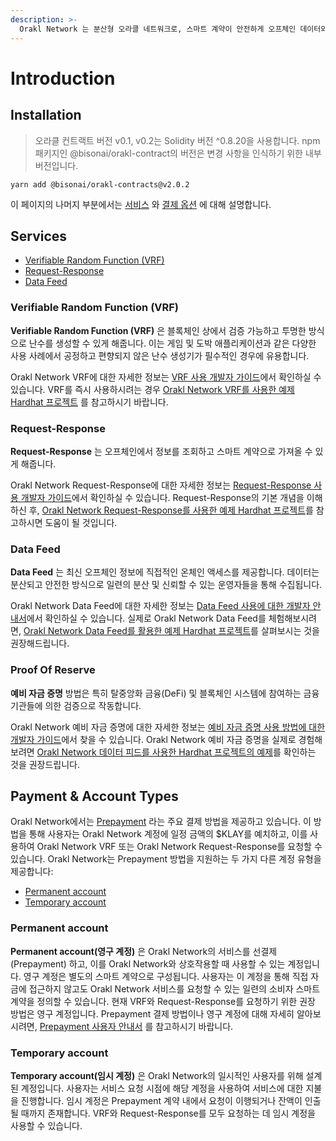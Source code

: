 ```yaml
---
description: >-
  Orakl Network 는 분산형 오라클 네트워크로, 스마트 계약이 안전하게 오프체인 데이터와 다른 자원에 접근할 수 있도록 합니다.
---
```


# Introduction

## Installation

> 오라클 컨트랙트 버전 v0.1, v0.2는 Solidity 버전 ^0.8.20을 사용합니다. npm 패키지인 @bisonai/orakl-contract의 버전은 변경 사항을 인식하기 위한 내부 버전입니다.

```
yarn add @bisonai/orakl-contracts@v2.0.2
```

이 페이지의 나머지 부분에서는 [서비스](./#services) 와 [결제 옵션](./#payment) 에 대해 설명합니다.

## Services

- [Verifiable Random Function (VRF)](developers-guide/vrf.md)
- [Request-Response](developers-guide/request-response.md)
- [Data Feed](developers-guide/data-feed.md)

### Verifiable Random Function (VRF)

**Verifiable Random Function (VRF)** 은 블록체인 상에서 검증 가능하고 투명한 방식으로 난수를 생성할 수 있게 해줍니다. 이는 게임 및 도박 애플리케이션과 같은 다양한 사용 사례에서 공정하고 편향되지 않은 난수 생성기가 필수적인 경우에 유용합니다.

Orakl Network VRF에 대한 자세한 정보는 [VRF 사용 개발자 가이드](developers-guide/vrf.md)에서 확인하실 수 있습니다. VRF를 즉시 사용하시려는 경우 [Orakl Network VRF를 사용한 예제 Hardhat 프로젝트](https://github.com/Bisonai/vrf-consumer) 를 참고하시기 바랍니다.

### Request-Response

**Request-Response** 는 오프체인에서 정보를 조회하고 스마트 계약으로 가져올 수 있게 해줍니다.

Orakl Network Request-Response에 대한 자세한 정보는 [Request-Response 사용 개발자 가이드](developers-guide/request-response.md)에서 확인하실 수 있습니다. Request-Response의 기본 개념을 이해하신 후, [Orakl Network Request-Response를 사용한 예제 Hardhat 프로젝트](https://github.com/Bisonai/vrf-consumer)를 참고하시면 도움이 될 것입니다.

### Data Feed

**Data Feed** 는 최신 오프체인 정보에 직접적인 온체인 액세스를 제공합니다. 데이터는 분산되고 안전한 방식으로 일련의 분산 및 신뢰할 수 있는 운영자들을 통해 수집됩니다.

Orakl Network Data Feed에 대한 자세한 정보는 [Data Feed 사용에 대한 개발자 안내서](developers-guide/data-feed.md)에서 확인하실 수 있습니다. 실제로 Orakl Network Data Feed를 체험해보시려면, [Orakl Network Data Feed를 활용한 예제 Hardhat 프로젝트](https://github.com/Bisonai/data-feed-consumer)를 살펴보시는 것을 권장해드립니다.

### Proof Of Reserve

**예비 자금 증명** 방법은 특히 탈중앙화 금융(DeFi) 및 블록체인 시스템에 참여하는 금융 기관들에 의한 검증으로 작동합니다.

Orakl Network 예비 자금 증명에 대한 자세한 정보는 [예비 자금 증명 사용 방법에 대한 개발자 가이드](developers-guide/proof-of-reserve.md)에서 찾을 수 있습니다. Orakl Network 예비 자금 증명을 실제로 경험해보려면 [Orakl Network 데이터 피드를 사용한 Hardhat 프로젝트의 예제](https://github.com/Bisonai/data-feed-consumer)를 확인하는 것을 권장드립니다.

## Payment & Account Types

Orakl Network에서는 [Prepayment](developers-guide/prepayment.md) 라는 주요 결제 방법을 제공하고 있습니다. 이 방법을 통해 사용자는 Orakl Network 계정에 일정 금액의 $KLAY를 예치하고, 이를 사용하여 Orakl Network VRF 또는 Orakl Network Request-Response를 요청할 수 있습니다. Orakl Network는 Prepayment 방법을 지원하는 두 가지 다른 계정 유형을 제공합니다:

- [Permanent account](./#permanent-account)
- [Temporary account](./#temporary-account)

### Permanent account

**Permanent account(영구 계정)** 은 Orakl Network의 서비스를 선결제(Prepayment) 하고, 이를 Orakl Network와 상호작용할 때 사용할 수 있는 계정입니다. 영구 계정은 별도의 스마트 계약으로 구성됩니다. 사용자는 이 계정을 통해 직접 자금에 접근하지 않고도 Orakl Network 서비스를 요청할 수 있는 일련의 소비자 스마트 계약을 정의할 수 있습니다. 현재 VRF와 Request-Response를 요청하기 위한 권장 방법은 영구 계정입니다. Prepayment 결제 방법이나 영구 계정에 대해 자세히 알아보시려면, [Prepayment 사용자 안내서](developers-guide/prepayment.md) 를 참고하시기 바랍니다.

### Temporary account

**Temporary account(임시 계정)** 은 Orakl Network의 일시적인 사용자를 위해 설계된 계정입니다. 사용자는 서비스 요청 시점에 해당 계정을 사용하여 서비스에 대한 지불을 진행합니다. 임시 계정은 Prepayment 계약 내에서 요청이 이행되거나 잔액이 인출될 때까지 존재합니다. VRF와 Request-Response를 모두 요청하는 데 임시 계정을 사용할 수 있습니다.
